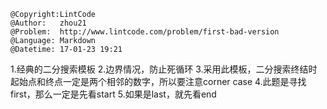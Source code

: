 ```
@Copyright:LintCode
@Author:   zhou21
@Problem:  http://www.lintcode.com/problem/first-bad-version
@Language: Markdown
@Datetime: 17-01-23 19:21
```

1.经典的二分搜索模板
2.边界情况，防止死循环
3.采用此模板，二分搜索终结时起始点和终点一定是两个相邻的数字，所以要注意corner case
4.此题是寻找first，那么一定是先看start
5.如果是last，就先看end
